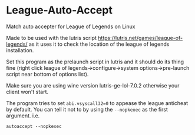 # League-Auto-Accept
Match auto accepter for League of Legends on Linux

Made to be used with the lutris script https://lutris.net/games/league-of-legends/ as it uses it to check the location of the league of legends installation. 

Set this program as the prelaunch script in lutris and it should do its thing fine (right click league of legends->configure->system options->pre-launch script near bottom of options list). 

Make sure you are using wine version lutris-ge-lol-7.0.2 otherwise your client won't start.


The program tries to set `abi.vsyscall32=0` to appease the league anticheat by default. You can tell it not to by using the `--nopkexec` as the first argument. i.e. 

`autoaccept --nopkexec`
